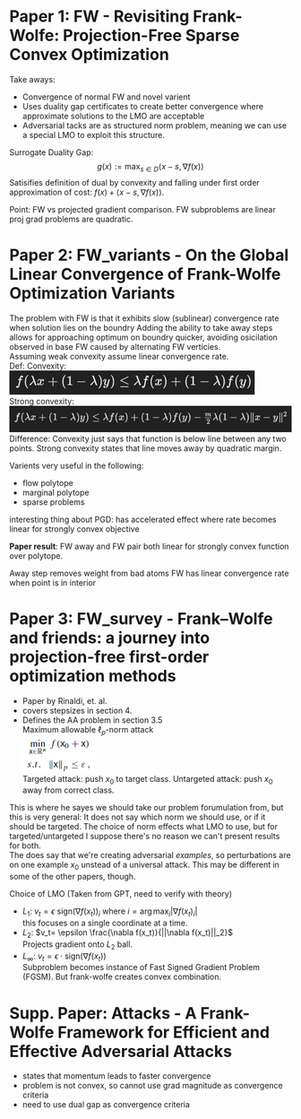 # Paper 1: FW - Revisiting Frank-Wolfe: Projection-Free Sparse Convex Optimization
Take aways:
- Convergence of normal FW and novel varient
- Uses duality gap certificates to create better convergence where approximate solutions to the LMO are acceptable  
- Adversarial tacks are as structured norm problem, meaning we can use a special LMO to exploit this structure.

Surrogate Duality Gap:
$$g(x):=\max_{s\in D} \langle x - s, \nabla f(x)\rangle$$
Satisifies definition of dual by convexity and falling under first order approximation of cost: $f(x) + \langle x - s, \nabla f(x)\rangle$.  

Point: FW vs projected gradient comparison. FW subproblems are linear proj grad problems are quadratic.

# Paper 2: FW_variants - On the Global Linear Convergence of Frank-Wolfe Optimization Variants
The problem with FW is that it exhibits slow (sublinear) convergence rate when solution lies on the boundry
Adding the ability to take away steps allows for approaching optimum on boundry quicker, avoiding osicilation observed in base FW caused by alternating FW verticies.  
Assuming weak convexity assume linear convergence rate.  
Def:
Convexity:![alt text](image.png)  
Strong convexity: ![alt text](image-1.png)  
Difference: Convexity just says that function is below line between any two points. 
Strong convexity states that line moves away by quadratic margin.

Varients very useful in the following:
- flow polytope
- marginal polytope
- sparse problems

interesting thing about PGD: has accelerated effect where rate becomes linear for strongly convex objective

**Paper result**: FW away and FW pair both linear for strongly convex function over polytope.  

Away step removes weight from bad atoms
FW has linear convergence rate when point is in interior


# Paper 3: FW_survey - Frank–Wolfe and friends: a journey into projection-free first-order optimization methods
- Paper by Rinaldi, et. al.  
- covers stepsizes in section 4.  
- Defines the AA problem in section 3.5  
Maximum allowable $\ell_p$-norm attack  
![alt text](FWV-AAproblem.png)  
Targeted attack: push $x_0$ to target class. Untargeted attack: push $x_0$ away from correct class.

This is where he sayes we should take our problem forumulation from, but this is very general: It does not say which norm we should use, or if it should be targeted. The choice of norm effects what LMO to use, but for targeted/untargeted I suppose there's no reason we can't present results for both.  
The does say that we're creating adversarial *examples*, so perturbations are on one example $x_0$ unstead of a universal attack. This may be different in some of the other papers, though.

Choice of LMO (Taken from GPT, need to verify with theory)  
- $L_1$: $v_t = \epsilon \text{ sign}(\nabla f(x_t))_i$ where $i = \arg \max_i |\nabla f(x_t)_i|$  
this focuses on a single coordinate at a time.
- $L_2$: $v_t= \epsilon \frac{\nabla f(x_t)}{||\nabla f(x_t)||_2}$  
Projects gradient onto $L_2$ ball.
- $L_\infty$: $v_t = \epsilon \cdot \text{sign}(\nabla f(x_t))$  
Subproblem becomes instance of Fast Signed Gradient Problem (FGSM). But frank-wolfe creates convex combination.

# Supp. Paper: Attacks - A Frank-Wolfe Framework for Efficient and Effective Adversarial Attacks
- states that momentum leads to faster convergence
- problem is not convex, so cannot use grad magnitude as convergence criteria
- need to use dual gap as convergence criteria
